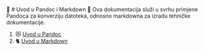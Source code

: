 🍕 # Uvod u Pandoc i Markdown 🍕
Ova dokumentacija služi u svrhu primjene Pandoca za konverziju datoteka, odnosno markdowna za izradu tehničke dokumentacije.

1. 😻 [Uvod u Pandoc](docs/02-pandoc-primjeri-konverzije.md)
2. 🐈 [Uvod u Markdown](docs/01-markdown-primjeri.md)
